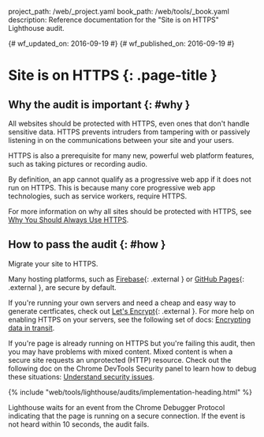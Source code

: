 project_path: /web/_project.yaml
book_path: /web/tools/_book.yaml
description: Reference documentation for the "Site is on HTTPS" Lighthouse audit.

{# wf_updated_on: 2016-09-19 #}
{# wf_published_on: 2016-09-19 #}

# Site is on HTTPS  {: .page-title }

## Why the audit is important {: #why }

All websites should be protected with HTTPS, even ones that don't handle
sensitive data. HTTPS prevents intruders from tampering with or passively
listening in on the communications between your site and your users.

HTTPS is also a prerequisite for many new, powerful web platform features, such
as taking pictures or recording audio.

By definition, an app cannot qualify as a progressive web app if it does not run
on HTTPS. This is because many core progressive web app technologies, such as
service workers, require HTTPS.

For more information on why all sites should be protected with HTTPS, see
[Why You Should Always Use HTTPS](/web/fundamentals/security/encrypt-in-transit/why-https).

## How to pass the audit {: #how }

Migrate your site to HTTPS.

Many hosting platforms, such as
[Firebase](https://firebase.google.com/docs/hosting/){: .external } or [GitHub
Pages](https://pages.github.com/){: .external }, are secure by default.

If you're running your own servers and need a cheap and easy way to generate
certficates, check out [Let's Encrypt](https://letsencrypt.org/){: .external }. For more help
on enabling HTTPS on your servers, see the following set of docs: [Encrypting
data in transit](/web/fundamentals/security/encrypt-in-transit/enable-https).

If you're page is already running on HTTPS but you're failing this audit, then
you may have problems with mixed content. Mixed content is when a secure site
requests an unprotected (HTTP) resource. Check out the following doc on the
Chrome DevTools Security panel to learn how to debug these situations:
[Understand security issues](/web/tools/chrome-devtools/debug/security).

{% include "web/tools/lighthouse/audits/implementation-heading.html" %}

Lighthouse waits for an event from the Chrome Debugger Protocol indicating that
the page is running on a secure connection. If the event is not heard within 10
seconds, the audit fails.
